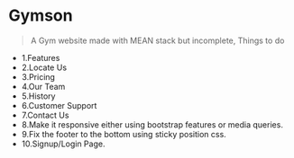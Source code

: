 # Gymson
> A Gym website made with MEAN stack but incomplete, Things to do
- 1.Features
- 2.Locate Us
- 3.Pricing
- 4.Our Team
- 5.History
- 6.Customer Support
- 7.Contact Us
- 8.Make it responsive either using bootstrap features or media queries.
- 9.Fix the footer to the bottom using sticky position css.
- 10.Signup/Login Page.